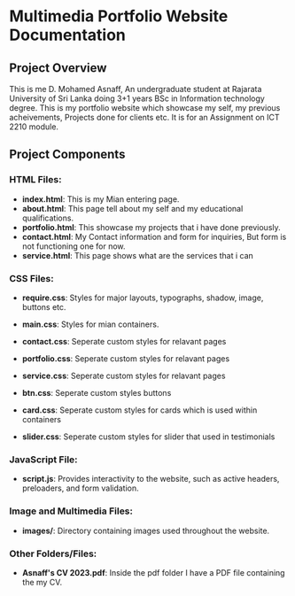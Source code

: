 # Multimedia Portfolio Website Documentation

## Project Overview
This is me D. Mohamed Asnaff, An undergraduate student at Rajarata University of Sri Lanka doing 3+1 years BSc in Information technology degree.
This is my portfolio website which showcase my self, my previous acheivements, Projects done for clients etc. It is for an Assignment on ICT 2210 module.

## Project Components

### HTML Files:

-   **index.html**: This is my Mian entering page.
-   **about.html**: This page tell about my self and my educational qualifications.
-   **portfolio.html**: This showcase my projects that i have done previously.
-   **contact.html**: My Contact information and form for inquiries, But form is not functioning one for now.
-   **service.html**: This page shows what are the services that i can

### CSS Files:

-   **require.css**: Styles for major layouts, typographs, shadow, image, buttons etc.
-   **main.css**: Styles for mian containers.

-   **contact.css**:    Seperate custom styles for relavant pages
-   **portfolio.css**:  Seperate custom styles for relavant pages
-   **service.css**:    Seperate custom styles for relavant pages


-   **btn.css**:    Seperate custom styles buttons
-   **card.css**:    Seperate custom styles for cards which is used within containers
-   **slider.css**:    Seperate custom styles for slider that used in testimonials


### JavaScript File:

-   **script.js**: Provides interactivity to the website, such as active headers, preloaders, and form validation.

### Image and Multimedia Files:

-   **images/**: Directory containing images used throughout the website.


### Other Folders/Files:

-   **Asnaff's CV 2023.pdf**: Inside the pdf folder I have a PDF file containing the my CV.


